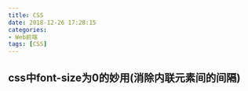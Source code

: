 ```yaml
---
title: CSS
date: 2018-12-26 17:28:15
categories: 
- Web前端
tags: [CSS]
---
```

## css中font-size为0的妙用(消除内联元素间的间隔)
